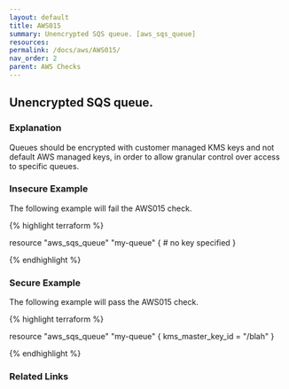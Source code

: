 ```yaml
---
layout: default
title: AWS015
summary: Unencrypted SQS queue. [aws_sqs_queue] 
resources: 
permalink: /docs/aws/AWS015/
nav_order: 2
parent: AWS Checks
---
```


## Unencrypted SQS queue.

### Explanation


Queues should be encrypted with customer managed KMS keys and not default AWS managed keys, in order to allow granular control over access to specific queues.



### Insecure Example

The following example will fail the AWS015 check.

{% highlight terraform %}

resource "aws_sqs_queue" "my-queue" {
	# no key specified
}

{% endhighlight %}



### Secure Example

The following example will pass the AWS015 check.

{% highlight terraform %}

resource "aws_sqs_queue" "my-queue" {
	kms_master_key_id = "/blah"
}

{% endhighlight %}


### Related Links


